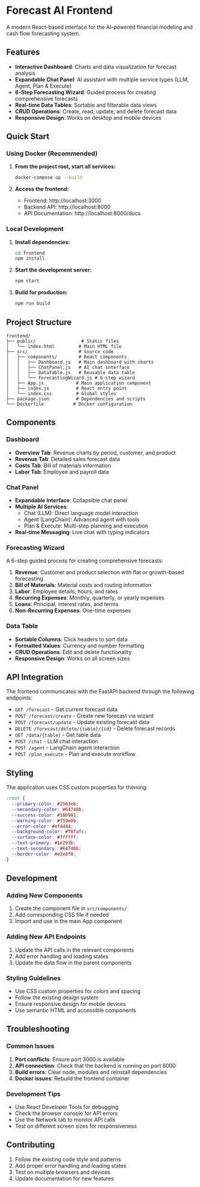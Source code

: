 # Forecast AI Frontend

A modern React-based interface for the AI-powered financial modeling and cash flow forecasting system.

## Features

- **Interactive Dashboard**: Charts and data visualization for forecast analysis
- **Expandable Chat Panel**: AI assistant with multiple service types (LLM, Agent, Plan & Execute)
- **6-Step Forecasting Wizard**: Guided process for creating comprehensive forecasts
- **Real-time Data Tables**: Sortable and filterable data views
- **CRUD Operations**: Create, read, update, and delete forecast data
- **Responsive Design**: Works on desktop and mobile devices

## Quick Start

### Using Docker (Recommended)

1. **From the project root, start all services:**
   ```bash
   docker-compose up --build
   ```

2. **Access the frontend:**
   - Frontend: http://localhost:3000
   - Backend API: http://localhost:8000
   - API Documentation: http://localhost:8000/docs

### Local Development

1. **Install dependencies:**
   ```bash
   cd frontend
   npm install
   ```

2. **Start the development server:**
   ```bash
   npm start
   ```

3. **Build for production:**
   ```bash
   npm run build
   ```

## Project Structure

```
frontend/
├── public/                 # Static files
│   └── index.html         # Main HTML file
├── src/                   # Source code
│   ├── components/        # React components
│   │   ├── Dashboard.js   # Main dashboard with charts
│   │   ├── ChatPanel.js   # AI chat interface
│   │   ├── DataTable.js   # Reusable data table
│   │   └── ForecastingWizard.js # 6-step wizard
│   ├── App.js            # Main application component
│   ├── index.js          # React entry point
│   └── index.css         # Global styles
├── package.json          # Dependencies and scripts
└── Dockerfile           # Docker configuration
```

## Components

### Dashboard
- **Overview Tab**: Revenue charts by period, customer, and product
- **Revenue Tab**: Detailed sales forecast data
- **Costs Tab**: Bill of materials information
- **Labor Tab**: Employee and payroll data

### Chat Panel
- **Expandable Interface**: Collapsible chat panel
- **Multiple AI Services**: 
  - Chat (LLM): Direct language model interaction
  - Agent (LangChain): Advanced agent with tools
  - Plan & Execute: Multi-step planning and execution
- **Real-time Messaging**: Live chat with typing indicators

### Forecasting Wizard
A 6-step guided process for creating comprehensive forecasts:

1. **Revenue**: Customer and product selection with flat or growth-based forecasting
2. **Bill of Materials**: Material costs and routing information
3. **Labor**: Employee details, hours, and rates
4. **Recurring Expenses**: Monthly, quarterly, or yearly expenses
5. **Loans**: Principal, interest rates, and terms
6. **Non-Recurring Expenses**: One-time expenses

### Data Table
- **Sortable Columns**: Click headers to sort data
- **Formatted Values**: Currency and number formatting
- **CRUD Operations**: Edit and delete functionality
- **Responsive Design**: Works on all screen sizes

## API Integration

The frontend communicates with the FastAPI backend through the following endpoints:

- `GET /forecast` - Get current forecast data
- `POST /forecast/create` - Create new forecast via wizard
- `POST /forecast/update` - Update existing forecast data
- `DELETE /forecast/delete/{table}/{id}` - Delete forecast records
- `GET /data/{table}` - Get table data
- `POST /chat` - LLM chat interaction
- `POST /agent` - LangChain agent interaction
- `POST /plan_execute` - Plan and execute workflow

## Styling

The application uses CSS custom properties for theming:

```css
:root {
  --primary-color: #2563eb;
  --secondary-color: #64748b;
  --success-color: #10b981;
  --warning-color: #f59e0b;
  --error-color: #ef4444;
  --background-color: #f8fafc;
  --surface-color: #ffffff;
  --text-primary: #1e293b;
  --text-secondary: #64748b;
  --border-color: #e2e8f0;
}
```

## Development

### Adding New Components

1. Create the component file in `src/components/`
2. Add corresponding CSS file if needed
3. Import and use in the main App component

### Adding New API Endpoints

1. Update the API calls in the relevant components
2. Add error handling and loading states
3. Update the data flow in the parent components

### Styling Guidelines

- Use CSS custom properties for colors and spacing
- Follow the existing design system
- Ensure responsive design for mobile devices
- Use semantic HTML and accessible components

## Troubleshooting

### Common Issues

1. **Port conflicts**: Ensure port 3000 is available
2. **API connection**: Check that the backend is running on port 8000
3. **Build errors**: Clear node_modules and reinstall dependencies
4. **Docker issues**: Rebuild the frontend container

### Development Tips

- Use React Developer Tools for debugging
- Check the browser console for API errors
- Use the Network tab to monitor API calls
- Test on different screen sizes for responsiveness

## Contributing

1. Follow the existing code style and patterns
2. Add proper error handling and loading states
3. Test on multiple browsers and devices
4. Update documentation for new features 